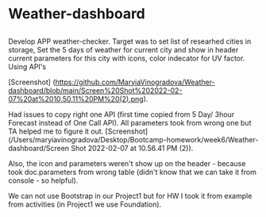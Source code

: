 # Weather-dashboard
## 
Develop APP weather-checker. Target was to set list of researhed cities in storage, Set the 5 days of weather for current city and show in header current parameters for this city with icons, color indecator for UV factor. Using API's 


 [Screenshot] (https://github.com/MaryiaVinogradova/Weather-dashboard/blob/main/Screen%20Shot%202022-02-07%20at%2010.50.11%20PM%20(2).png).

Had issues to copy right one API (first time copied from 5 Day/ 3hour Forecast instead of One Call API). All parameters took from wrong one but TA helped me to figure it out. 
 [Screenshot] (/Users/maryiavinogradova/Desktop/Bootcamp-homework/week6/Weather-dashboard/Screen Shot 2022-02-07 at 10.56.41 PM (2)).

 Also, the icon and parameters weren't show up on the header - because took doc.parameters from wrong table (didn't know that we can take it from console - so helpful). 

 We can not use Bootstrap in our Project1 but for HW I took it from example from activities (in Project1 we use Foundation).

